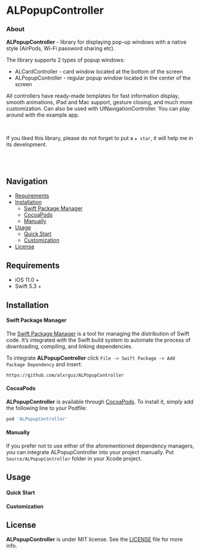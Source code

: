 # ALPopupController

### About

**ALPopupController** - library for displaying pop-up windows with a native style (AirPods, Wi-Fi password sharing etc).

The library supports 2 types of popup windows:

- ALCardController - card window located at the bottom of the screen
- ALPopupController - regular popup window located in the center of the screen

All controllers have ready-made templates for fast information display, smooth animations, iPad and Mac support, gesture closing, and much more customization. Can also be used with UINavigationController.  You can play around with the example app.

<br/>

If you liked this library, please do not forget to put a `★ star`, it will help me in its development.

<br/>

<br/>

## Navigation

- [Requirements](#requirements)
- [Installation](#installation)
  - [Swift Package Manager](#Swift-Package-Manager)
  - [CocoaPods](#CocoaPods)
  - [Manually](#Manually)
- [Usage](#usage)
  - [Quick Start](#Quick-Start)
  - [Customization](#Customization)
- [License](#License)

## 

## Requirements

- iOS 11.0 + 
- Swift 5.3 +



## Installation

#### Swift Package Manager

The [Swift Package Manager](https://swift.org/package-manager/) is a tool for managing the distribution of Swift code. It’s integrated with the Swift build system to automate the process of downloading, compiling, and linking dependencies.

To integrate **ALPopupController** click `File -> Swift Package -> Add Package Dependency` and insert:

```ogdl
https://github.com/alxrguz/ALPopupController
```

#### CocoaPods

**ALPopupController** is available through [CocoaPods](https://cocoapods.org/pods/ALProgressView). To install it, simply add the following line to your Podfile:

```ruby
pod 'ALPopupController'
```

#### Manually

If you prefer not to use either of the aforementioned dependency managers, you can integrate ALPopupController into your project manually. Put `Source/ALPopupController` folder in your Xcode project. 



## Usage

#### Quick Start



#### Customization



## License

**ALPopupController** is under MIT license. See the [LICENSE](https://github.com/alxrguz/ALProgressView/blob/main/LICENSE) file for more info.

